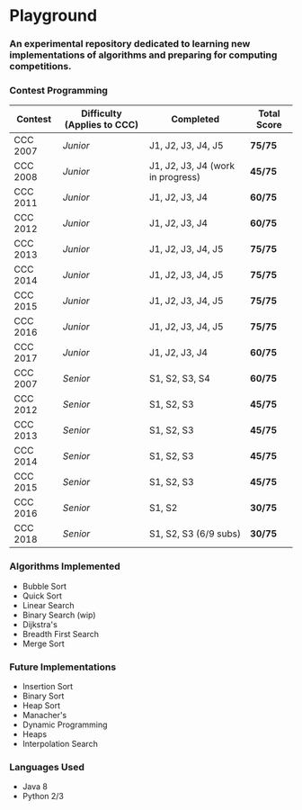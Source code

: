 # Playground
### An experimental repository dedicated to learning new implementations of algorithms and preparing for computing competitions.

### Contest Programming

| Contest  | Difficulty (Applies to CCC) | Completed | Total Score |
| -------- | --------------------------- | --------- | ----------- |
CCC 2007 | *Junior* | J1, J2, J3, J4, J5 | **75/75**
CCC 2008 | *Junior* | J1, J2, J3, J4 (work in progress) | **45/75**
CCC 2011 | *Junior* | J1, J2, J3, J4 | **60/75**
CCC 2012 | *Junior* | J1, J2, J3, J4 | **60/75**
CCC 2013 | *Junior* | J1, J2, J3, J4, J5 | **75/75**
CCC 2014 | *Junior* | J1, J2, J3, J4, J5 | **75/75**
CCC 2015 | *Junior* | J1, J2, J3, J4, J5 | **75/75**
CCC 2016 | *Junior* | J1, J2, J3, J4, J5 | **75/75**
CCC 2017 | *Junior* | J1, J2, J3, J4 | **60/75**
CCC 2007 | *Senior* | S1, S2, S3, S4 | **60/75**
CCC 2012 | *Senior* | S1, S2, S3 | **45/75**
CCC 2013 | *Senior* | S1, S2, S3 | **45/75**
CCC 2014 | *Senior* | S1, S2, S3 | **45/75**
CCC 2015 | *Senior* | S1, S2, S3 | **45/75**
CCC 2016 | *Senior* | S1, S2 | **30/75**
CCC 2018 | *Senior* | S1, S2, S3 (6/9 subs) | **30/75**


### Algorithms Implemented
- Bubble Sort
- Quick Sort
- Linear Search
- Binary Search (wip)
- Dijkstra's
- Breadth First Search
- Merge Sort

### Future Implementations
- Insertion Sort
- Binary Sort
- Heap Sort
- Manacher's
- Dynamic Programming
- Heaps
- Interpolation Search

### Languages Used
- Java 8
- Python 2/3


 
